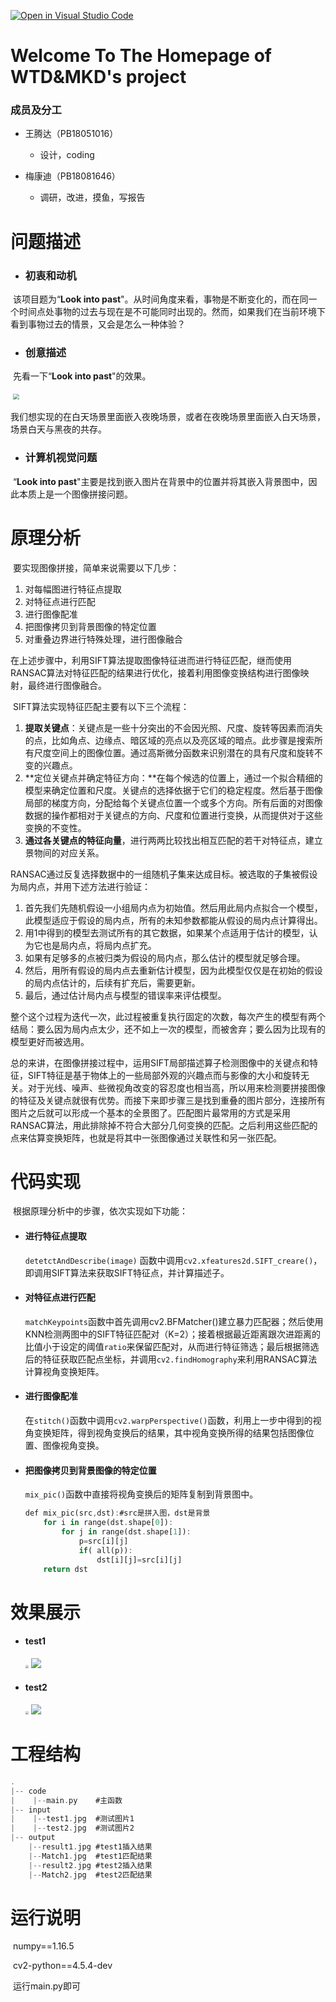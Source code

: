 [![Open in Visual Studio Code](https://classroom.github.com/assets/open-in-vscode-f059dc9a6f8d3a56e377f745f24479a46679e63a5d9fe6f495e02850cd0d8118.svg)](https://classroom.github.com/online_ide?assignment_repo_id=6409816&assignment_repo_type=AssignmentRepo)

# Welcome To The Homepage of WTD&MKD's project

### 成员及分工

- 王腾达（PB18051016）
  * 设计，coding

- 梅康迪（PB18081646）
  * 调研，改进，摸鱼，写报告

# 问题描述

- ### 初衷和动机

​			该项目题为“**Look into past**"。从时间角度来看，事物是不断变化的，而在同一个时间点处事物的过去与现在是不可能同时出现的。然而，如果我们在当前环境下看到事物过去的情景，又会是怎么一种体验？

- ### 创意描述

​			先看一下“**Look into past**"的效果。

​			<img src="pic1.png" style="zoom:60%;float:center;" />

​			我们想实现的在白天场景里面嵌入夜晚场景，或者在夜晚场景里面嵌入白天场景，场景白天与黑夜的共存。

- ### 计算机视觉问题

​			“**Look into past**"主要是找到嵌入图片在背景中的位置并将其嵌入背景图中，因此本质上是一个图像拼接问题。

# 原理分析

​	要实现图像拼接，简单来说需要以下几步：

1. 对每幅图进行特征点提取
2. 对特征点进行匹配
3. 进行图像配准
4. 把图像拷贝到背景图像的特定位置
5. 对重叠边界进行特殊处理，进行图像融合



​	在上述步骤中，利用SIFT算法提取图像特征进而进行特征匹配，继而使用RANSAC算法对特征匹配的结果进行优化，接着利用图像变换结构进行图像映射，最终进行图像融合。



​	SIFT算法实现特征匹配主要有以下三个流程：

1. **提取关键点**：关键点是一些十分突出的不会因光照、尺度、旋转等因素而消失的点，比如角点、边缘点、暗区域的亮点以及亮区域的暗点。此步骤是搜索所有尺度空间上的图像位置。通过高斯微分函数来识别潜在的具有尺度和旋转不变的兴趣点。
2. **定位关键点并确定特征方向：**在每个候选的位置上，通过一个拟合精细的模型来确定位置和尺度。关键点的选择依据于它们的稳定程度。然后基于图像局部的梯度方向，分配给每个关键点位置一个或多个方向。所有后面的对图像数据的操作都相对于关键点的方向、尺度和位置进行变换，从而提供对于这些变换的不变性。
3. **通过各关键点的特征向量**，进行两两比较找出相互匹配的若干对特征点，建立景物间的对应关系。



​	RANSAC通过反复选择数据中的一组随机子集来达成目标。被选取的子集被假设为局内点，并用下述方法进行验证：

1. 首先我们先随机假设一小组局内点为初始值。然后用此局内点拟合一个模型，此模型适应于假设的局内点，所有的未知参数都能从假设的局内点计算得出。
2. 用1中得到的模型去测试所有的其它数据，如果某个点适用于估计的模型，认为它也是局内点，将局内点扩充。
3. 如果有足够多的点被归类为假设的局内点，那么估计的模型就足够合理。
4. 然后，用所有假设的局内点去重新估计模型，因为此模型仅仅是在初始的假设的局内点估计的，后续有扩充后，需要更新。
5. 最后，通过估计局内点与模型的错误率来评估模型。	

​	整个这个过程为迭代一次，此过程被重复执行固定的次数，每次产生的模型有两个结局：要么因为局内点太少，还不如上一次的模型，而被舍弃；要么因为比现有的模型更好而被选用。



​	总的来讲，在图像拼接过程中，运用SIFT局部描述算子检测图像中的关键点和特征，SIFT特征是基于物体上的一些局部外观的兴趣点而与影像的大小和旋转无关。对于光线、噪声、些微视角改变的容忍度也相当高，所以用来检测要拼接图像的特征及关键点就很有优势。而接下来即步骤三是找到重叠的图片部分，连接所有图片之后就可以形成一个基本的全景图了。匹配图片最常用的方式是采用RANSAC算法，用此排除掉不符合大部分几何变换的匹配。之后利用这些匹配的点来估算变换矩阵，也就是将其中一张图像通过关联性和另一张匹配。

# 代码实现

​		根据原理分析中的步骤，依次实现如下功能：

- #### 进行特征点提取

  `detetctAndDescribe(image)` 函数中调用`cv2.xfeatures2d.SIFT_creare()`，即调用SIFT算法来获取SIFT特征点，并计算描述子。

- #### 对特征点进行匹配

  `matchKeypoints`函数中首先调用cv2.BFMatcher()建立暴力匹配器；然后使用KNN检测两图中的SIFT特征匹配对（K=2）；接着根据最近距离跟次进距离的比值小于设定的阈值`ratio`来保留匹配对，从而进行特征筛选；最后根据筛选后的特征获取匹配点坐标，并调用`cv2.findHomography`来利用RANSAC算法计算视角变换矩阵。

- #### 进行图像配准

  在`stitch()`函数中调用`cv2.warpPerspective()`函数，利用上一步中得到的视角变换矩阵，得到视角变换后的结果，其中视角变换所得的结果包括图像位置、图像视角变换。

- #### 把图像拷贝到背景图像的特定位置

  `mix_pic()`函数中直接将视角变换后的矩阵复制到背景图中。

  ```dart
  def mix_pic(src,dst):#src是拼入图，dst是背景
      for i in range(dst.shape[0]):
          for j in range(dst.shape[1]):
              p=src[i][j]
              if( all(p)): 
                  dst[i][j]=src[i][j]
      return dst
  ```

  

# 效果展示

- #### test1

  <img src="Match1.jpg" style="zoom:30%;float:center;" />

  <img src="result1.jpg" style="zoom:100%;float:center;" />



- #### test2

  <img src=" Match2.jpg" style="zoom:30%;float:center;" />

  <img src="result2.jpg" style="zoom:100%;float:center;" />





# 工程结构

```dart
.
|-- code
|    |--main.py    #主函数
|-- input
|    |--test1.jpg  #测试图片1
|    |--test2.jpg  #测试图片2
|-- output
    |--result1.jpg #test1插入结果
    |--Match1.jpg  #test1匹配结果
    |--result2.jpg #test2插入结果
    |--Match2.jpg  #test2匹配结果
```



# 运行说明

​	numpy==1.16.5

​	cv2-python==4.5.4-dev

​	运行main.py即可





